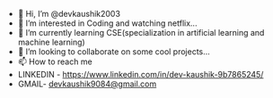 - 👋 Hi, I’m @devkaushik2003
- 👀 I’m interested in Coding and watching netflix...
- 🌱 I’m currently learning CSE(specialization in artificial learning and machine learning)
- 💞️ I’m looking to collaborate on some cool projects...
- 📫 How to reach me 
- LINKEDIN - https://www.linkedin.com/in/dev-kaushik-9b7865245/
- GMAIL- devkaushik9084@gmail.com

<!---
devkaushik2003/devkaushik2003 is a ✨ special ✨ repository because its `README.md` (this file) appears on your GitHub profile.
You can click the Preview link to take a look at your changes.
--->
